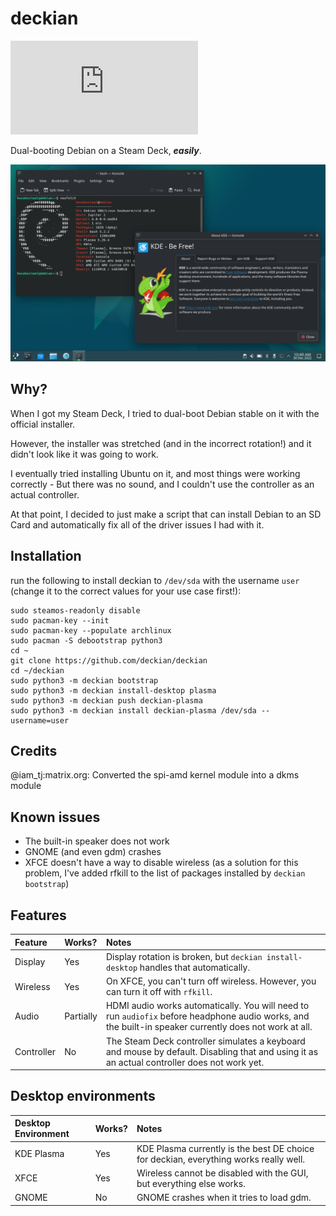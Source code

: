 # deckian
[![Matrix](https://img.shields.io/matrix/deckian:matrix.org)](https://matrix.to/#/#deckian:matrix.org)  

Dual-booting Debian on a Steam Deck, ***easily***.

![deckian + KDE Plasma](screenshots/deckian-plasma.png)

## Why?

When I got my Steam Deck, I tried to dual-boot Debian stable on it with the official installer.

However, the installer was stretched (and in the incorrect rotation!) and it didn't look like it was going to work.

I eventually tried installing Ubuntu on it, and most things were working correctly - But there was no sound, and I couldn't use the controller as an actual controller.

At that point, I decided to just make a script that can install Debian to an SD Card and automatically fix all of the driver issues I had with it.

## Installation

run the following to install deckian to `/dev/sda` with the username `user` (change it to the correct values for your use case first!):
```
sudo steamos-readonly disable
sudo pacman-key --init
sudo pacman-key --populate archlinux
sudo pacman -S debootstrap python3
cd ~
git clone https://github.com/deckian/deckian
cd ~/deckian
sudo python3 -m deckian bootstrap
sudo python3 -m deckian install-desktop plasma
sudo python3 -m deckian push deckian-plasma
sudo python3 -m deckian install deckian-plasma /dev/sda --username=user
```

## Credits

@iam_tj:matrix.org: Converted the spi-amd kernel module into a dkms module

## Known issues

- The built-in speaker does not work
- GNOME (and even gdm) crashes
- XFCE doesn't have a way to disable wireless (as a solution for this problem, I've added rfkill to the list of packages installed by `deckian bootstrap`)

## Features

Feature | Works? | Notes
|:--|:--|:--
| Display | Yes | Display rotation is broken, but `deckian install-desktop` handles that automatically.
| Wireless | Yes | On XFCE, you can't turn off wireless. However, you can turn it off with `rfkill`.
| Audio | Partially | HDMI audio works automatically. You will need to run `audiofix` before headphone audio works, and the built-in speaker currently does not work at all.
| Controller | No | The Steam Deck controller simulates a keyboard and mouse by default. Disabling that and using it as an actual controller does not work yet.

## Desktop environments

Desktop Environment | Works? | Notes
|:--|:--|:--
| KDE Plasma | Yes | KDE Plasma currently is the best DE choice for deckian, everything works really well.
| XFCE | Yes | Wireless cannot be disabled with the GUI, but everything else works.
| GNOME | No | GNOME crashes when it tries to load gdm.
